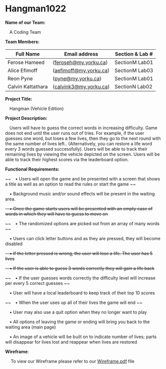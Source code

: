 # Hangman1022

**Name of our Team:**

 &emsp;A Coding Team 
 

**Team Members:**

  | Full Name | Email address | Section & Lab # |
  | ------------- | ----------------------| -------------- |
  | Ferose Hameed | (feroseh@my.yorku.ca) | SectionM Lab01 |	
  | Alice Efimoff | (aefimoff@my.yorku.ca) | SectionM Lab03 |
  | Reon Pyne | (pyne@my.yorku.ca) | SectionM Lab01 |
  | Calvin Kattathara | (calvink3@my.yorku.ca) | SectionN Lab02 |
  

**Project Title:**

&emsp;Hangman (Vehicle Edition)


**Project Description:**

&emsp;Users will have to guess the correct words in increasing difficulty. Game does not end until the user runs out of tries. For example, if the user guesses one word, but loses a few lives, then they go to the next round with the same number of lives left.. (Alternatively, you can restore a life word every 3 words guessed successfully). Users will be able to track their remaining lives by viewing the vehicle depicted on the screen. Users will be able to track their highest scores via the leaderboard option.

**Functional Requirements:**

~~&emsp;•	Users will open the game and be presented with a screen that shows a title as well as an option to read the rules or start the game ~~

&emsp;•	Background music and/or sound effects will be present in the waiting area. 

~~&emsp;•	Once the game starts users will be presented with an empty case of words in which they will have to guess to move on~~

~~&emsp;•	The randomized options are picked out from an array of many words ~~

&emsp;•	Users can click letter buttons and as they are pressed, they will become disabled

~~&emsp;•	If the letter pressed is wrong, the user will lose a life. The user has 5 lives~~

~~&emsp;•	If the user is able to guess 3 words correctly they will gain a life back~~

~~&emsp;•	If the user guesses words correctly the difficulty level will increase per every 5 correct guesses ~~

&emsp;•	User will have a local leaderboard to keep track of their top 10 scores

~~&emsp;•	When the user uses up all of their lives the game will end ~~

&emsp;•	User may also use a quit option when they no longer want to play 

&emsp;•	All options of leaving the game or ending will bring you back to the waiting area (main page)

&emsp;• An image of a vehicle will be built on to indicate number of lives; parts will disappear for lives lost and reappear when lives are restored

**Wireframe**: 

&emsp; To view our Wireframe please refer to our [Wireframe.pdf](https://github.com/pyne1/ACodingTeam/blob/main/Wireframe.pdf) file
